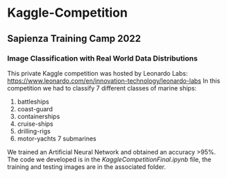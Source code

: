 # Kaggle-Competition
## Sapienza Training Camp 2022
### Image Classification with Real World Data Distributions

This private Kaggle competition was hosted by Leonardo Labs: https://www.leonardo.com/en/innovation-technology/leonardo-labs
In this competition we had to classify 7 different classes of marine ships:

1. battleships
2. coast-guard
3. containerships
4. cruise-ships
5. drilling-rigs
6. motor-yachts
7 submarines

We trained an Artificial Neural Network and obtained an accuracy >95%. The code we developed is in the *KaggleCompetitionFinal.ipynb* file, the training and testing images are in the associated folder. 
